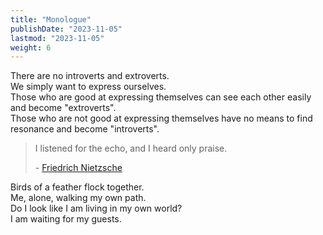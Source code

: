 ```yaml
---
title: "Monologue"
publishDate: "2023-11-05"
lastmod: "2023-11-05"
weight: 6
---
```


There are no introverts and extroverts.<br/>
We simply want to express ourselves.<br/>
Those who are good at expressing themselves can see each other easily and become "extroverts".<br/>
Those who are not good at expressing themselves have no means to find resonance and become "introverts".<br/>

> I listened for the echo, and I heard only praise.
>
> \- [Friedrich Nietzsche](https://quotefancy.com/quote/810046/Friedrich-Nietzsche-I-listened-for-the-echo-and-I-heard-only-praise)

Birds of a feather flock together.<br/>
Me, alone, walking my own path.<br/>
Do I look like I am living in my own world?<br/>
I am waiting for my guests.<br/>
